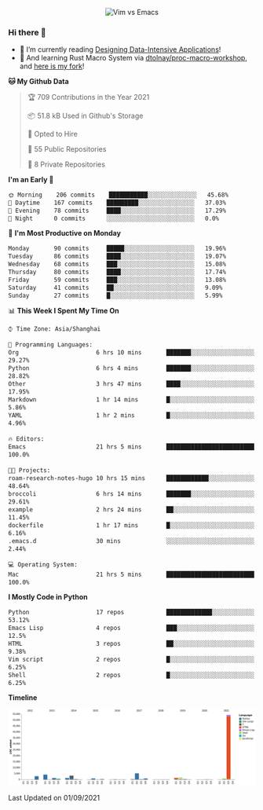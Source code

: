 <p align="center">
    <img src="https://gist.githubusercontent.com/coldnight/e696baffb094e71c96cb302118878eae/raw/40ea5053a6f66cc65f90f437e4173497da225958/banner.gif" alt="Vim vs Emacs" />
</p>

### Hi there 👋

- 📖 I’m currently reading [Designing Data-Intensive Applications](https://www.oreilly.com/library/view/designing-data-intensive-applications/9781491903063/)!
- 🌱 And learning Rust Macro System via [dtolnay/proc-macro-workshop](https://github.com/dtolnay/proc-macro-workshop), and [here is my fork](https://github.com/coldnight/proc-macro-workshop)!

<!--START_SECTION:waka-->
**🐱 My Github Data** 

> 🏆 709 Contributions in the Year 2021
 > 
> 📦 51.8 kB Used in Github's Storage 
 > 
> 💼 Opted to Hire
 > 
> 📜 55 Public Repositories 
 > 
> 🔑 8 Private Repositories  
 > 
**I'm an Early 🐤** 

```text
🌞 Morning    206 commits    ███████████░░░░░░░░░░░░░░   45.68% 
🌆 Daytime    167 commits    █████████░░░░░░░░░░░░░░░░   37.03% 
🌃 Evening    78 commits     ████░░░░░░░░░░░░░░░░░░░░░   17.29% 
🌙 Night      0 commits      ░░░░░░░░░░░░░░░░░░░░░░░░░   0.0%

```
📅 **I'm Most Productive on Monday** 

```text
Monday       90 commits     █████░░░░░░░░░░░░░░░░░░░░   19.96% 
Tuesday      86 commits     ████░░░░░░░░░░░░░░░░░░░░░   19.07% 
Wednesday    68 commits     ███░░░░░░░░░░░░░░░░░░░░░░   15.08% 
Thursday     80 commits     ████░░░░░░░░░░░░░░░░░░░░░   17.74% 
Friday       59 commits     ███░░░░░░░░░░░░░░░░░░░░░░   13.08% 
Saturday     41 commits     ██░░░░░░░░░░░░░░░░░░░░░░░   9.09% 
Sunday       27 commits     █░░░░░░░░░░░░░░░░░░░░░░░░   5.99%

```


📊 **This Week I Spent My Time On** 

```text
⌚︎ Time Zone: Asia/Shanghai

💬 Programming Languages: 
Org                      6 hrs 10 mins       ███████░░░░░░░░░░░░░░░░░░   29.27% 
Python                   6 hrs 4 mins        ███████░░░░░░░░░░░░░░░░░░   28.82% 
Other                    3 hrs 47 mins       ████░░░░░░░░░░░░░░░░░░░░░   17.95% 
Markdown                 1 hr 14 mins        █░░░░░░░░░░░░░░░░░░░░░░░░   5.86% 
YAML                     1 hr 2 mins         █░░░░░░░░░░░░░░░░░░░░░░░░   4.96%

🔥 Editors: 
Emacs                    21 hrs 5 mins       █████████████████████████   100.0%

🐱‍💻 Projects: 
roam-research-notes-hugo 10 hrs 15 mins      ████████████░░░░░░░░░░░░░   48.64% 
broccoli                 6 hrs 14 mins       ███████░░░░░░░░░░░░░░░░░░   29.61% 
example                  2 hrs 24 mins       ██░░░░░░░░░░░░░░░░░░░░░░░   11.45% 
dockerfile               1 hr 17 mins        █░░░░░░░░░░░░░░░░░░░░░░░░   6.16% 
.emacs.d                 30 mins             ░░░░░░░░░░░░░░░░░░░░░░░░░   2.44%

💻 Operating System: 
Mac                      21 hrs 5 mins       █████████████████████████   100.0%

```

**I Mostly Code in Python** 

```text
Python                   17 repos            █████████████░░░░░░░░░░░░   53.12% 
Emacs Lisp               4 repos             ███░░░░░░░░░░░░░░░░░░░░░░   12.5% 
HTML                     3 repos             ██░░░░░░░░░░░░░░░░░░░░░░░   9.38% 
Vim script               2 repos             █░░░░░░░░░░░░░░░░░░░░░░░░   6.25% 
Shell                    2 repos             █░░░░░░░░░░░░░░░░░░░░░░░░   6.25%

```


**Timeline**

![Chart not found](https://raw.githubusercontent.com/coldnight/coldnight/master/charts/bar_graph.png) 


 Last Updated on 01/09/2021
<!--END_SECTION:waka-->
